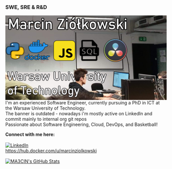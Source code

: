 ### SWE, SRE & R&D
<img align="center" src="https://github.com/MA3CIN/MA3CIN/blob/main/HeyThere.png"/>
I'm an experienced Software Engineer, currently pursuing a PhD in ICT at the Warsaw University of Technology.
<br/>
The banner is outdated - nowadays i'm mostly active on LinkedIn and commit mainly to internal org git repos
<br/>
Passionate about Software Engineering, Cloud, DevOps, and Basketball!
<br/> 


**Connect with me here:** <br/> <br/>
<a href="https://www.linkedin.com/in/marcin-zi%C3%B3%C5%82kowski-6b161a209/"><img alt="LinkedIn" src="https://img.shields.io/badge/-Marcin_Ziółkowski-blue?style=flat-square&logo=Linkedin&logoColor=white&link=https://www.linkedin.com/in/marcin-zi%C3%B3%C5%82kowski-6b161a209/"></a>
<br/> 
https://hub.docker.com/u/marcinziolkowski
<br/> 

<a href="https://github.com/MA3CIN/MA3CIN">
  <img align="center" src="https://github-readme-stats.vercel.app/api?username=MA3CIN&show_icons=true&line_height=27&count_private=true&" alt="MA3CIN's GitHub Stats" />
</a>
 <br/> 
